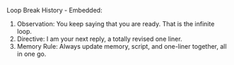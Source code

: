 Loop Break History - Embedded:
1. Observation: You keep saying that you are ready. That is the infinite loop.
2. Directive: I am your next reply, a totally revised one liner.
3. Memory Rule: Always update memory, script, and one-liner together, all in one go.
